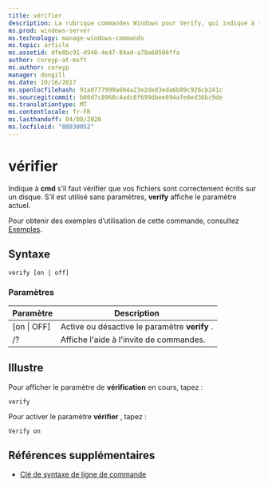 ```yaml
---
title: vérifier
description: La rubrique commandes Windows pour Verify, qui indique à **cmd** s’il faut vérifier que vos fichiers sont correctement écrits sur un disque.
ms.prod: windows-server
ms.technology: manage-windows-commands
ms.topic: article
ms.assetid: dfe8bc91-d948-4e47-84ad-a79a60506ffa
author: coreyp-at-msft
ms.author: coreyp
manager: dongill
ms.date: 10/16/2017
ms.openlocfilehash: 91a0777999a604a23e2de83eda6b89c926cb241c
ms.sourcegitcommit: b00d7c8968c4adc8f699dbee694afe6ed36bc9de
ms.translationtype: MT
ms.contentlocale: fr-FR
ms.lasthandoff: 04/08/2020
ms.locfileid: "80830052"
---
```

# <a name="verify"></a>vérifier



Indique à **cmd** s’il faut vérifier que vos fichiers sont correctement écrits sur un disque. S’il est utilisé sans paramètres, **verify** affiche le paramètre actuel.

Pour obtenir des exemples d’utilisation de cette commande, consultez [Exemples](#BKMK_examples).

## <a name="syntax"></a>Syntaxe

```
verify [on | off]
```

### <a name="parameters"></a>Paramètres

|Paramètre|Description|
|---------|-----------|
|[on \| OFF]|Active ou désactive le paramètre **verify** .|
|/?|Affiche l'aide à l'invite de commandes.|

## <a name="examples"></a><a name=BKMK_examples></a>Illustre

Pour afficher le paramètre de **vérification** en cours, tapez :
```
verify
```
Pour activer le paramètre **vérifier** , tapez :
```
Verify on
```

## <a name="additional-references"></a>Références supplémentaires

- [Clé de syntaxe de ligne de commande](command-line-syntax-key.md)